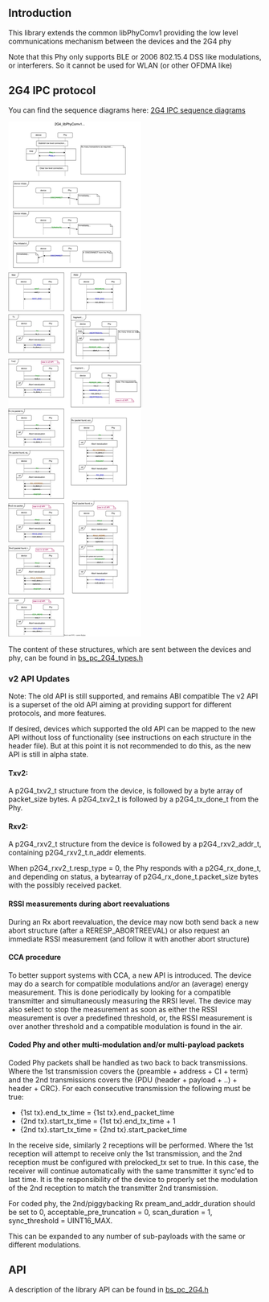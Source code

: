 ## Introduction

This library extends the common libPhyComv1 providing the low level
communications mechanism between the devices and the 2G4 phy

Note that this Phy only supports BLE or 2006 802.15.4 DSS like modulations,
or interferers.
So it cannot be used for WLAN (or other OFDMA like)

## 2G4 IPC protocol

You can find the sequence diagrams here:
[2G4 IPC sequence diagrams](2G4_libPhyComv1_protocol.svg)

![2G4 IPC sequence diagrams (for GitHub web rendering)](https://raw.githubusercontent.com/BabbleSim/ext_2G4_libPhyComv1/master/docs/2G4_libPhyComv1_protocol.svg?sanitize=true)
<!--The ?sanitize=true is an ugly thing for GitHub to enable the svg to be
rendered into the markdown preview-->

The content of these structures, which are sent between the devices and phy,
can be found in [bs_pc_2G4_types.h](../src/bs_pc_2G4_types.h)

### v2 API Updates

Note: The old API is still supported, and remains ABI compatible
The v2 API is a superset of the old API aiming at providing support for
different protocols, and more features.

If desired, devices which supported the old API can be mapped to the new API
without loss of functionality (see instructions on each structure in the header
file). But at this point it is not recommended to do this, as the new API is
still in alpha state.

#### Txv2:
A p2G4_txv2_t structure from the device, is followed by a byte array of
packet_size bytes.
A p2G4_txv2_t is followed by a p2G4_tx_done_t from the Phy.

#### Rxv2:
A p2G4_rxv2_t structure from the device is followed by a p2G4_rxv2_addr_t,
containing p2G4_rxv2_t.n_addr elements.

When p2G4_rxv2_t.resp_type = 0, the Phy responds with a p2G4_rx_done_t,
and depending on status, a bytearray of p2G4_rx_done_t.packet_size bytes
with the possibly received packet.

#### RSSI measurements during abort reevaluations
During an Rx abort reevaluation, the device may now both send back a new abort
structure (after a RERESP_ABORTREEVAL) or also request an immediate RSSI
measurement (and follow it with another abort structure)

#### CCA procedure
To better support systems with CCA, a new API is introduced.
The device may do a search for compatible modulations and/or an (average) energy
measurement.
This is done periodically by looking for a compatible transmitter
and simultaneously measuring the RRSI level.
The device may also select to stop the measurement as soon as either the RSSI
measurement is over a predefined threshold, or, the RSSI measurement is over
another threshold and a compatible modulation is found in the air.

#### Coded Phy and other multi-modulation and/or multi-payload packets
Coded Phy packets shall be handled as two back to back transmissions.
Where the 1st transmission covers the {preamble + address + CI + term}
and the 2nd transmissions covers the {PDU (header + payload + ..) + header + CRC}.
For each consecutive transmission the following must be true:

* {1st tx}.end_tx_time = {1st tx}.end_packet_time
* {2nd tx}.start_tx_time = {1st tx}.end_tx_time + 1
* {2nd tx}.start_tx_time = {2nd tx}.start_packet_time

In the receive side, similarly 2 receptions will be performed.
Where the 1st reception will attempt to receive only the 1st transmission,
and the 2nd reception must be configured with prelocked_tx set to true.
In this case, the receiver will continue automatically with the same
transmitter it sync'ed to last time.
It is the responsibility of the device to properly set the modulation of the
2nd reception to match the transmitter 2nd transmission.

For coded phy, the 2nd/piggybacking Rx pream_and_addr_duration should be set to
0, acceptable_pre_truncation = 0, scan_duration = 1,
sync_threshold = UINT16_MAX.

This can be expanded to any number of sub-payloads with the same or different
modulations.

## API

A description of the library API can be found in
[bs_pc_2G4.h](../src/bs_pc_2G4.h)
